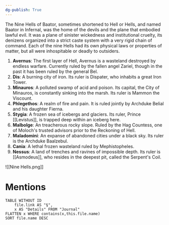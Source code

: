 ```yaml
---
dg-publish: True
---
```


The Nine Hells of Baator, sometimes shortened to Hell or Hells, and named Baator in Infernal, was the home of the devils and the plane that embodied lawful evil. It was a plane of sinister wickedness and institutional cruelty, its denizens organized into a strict caste system with a very rigid chain of command. Each of the nine Hells had its own physical laws or properties of matter, but all were inhospitable or deadly to outsiders.

1. **Avernus**: The first layer of Hell, Avernus is a wasteland destroyed by endless warfare. Currently ruled by the fallen angel Zariel, though in the past it has been ruled by the general Bel.
2. **Dis**: A burning city of iron. Its ruler is Dispater, who inhabits a great Iron Tower.
3. **Minauros**: A polluted swamp of acid and poison. Its capital, the City of Minauros, is constantly sinking into the marsh. Its ruler is Mammon the Viscount.
4. **Phlegethos**: A realm of fire and pain. It is ruled jointly by Archduke Belial and his daughter Fierna.
5. **Stygia**: A frozen sea of icebergs and glaciers. Its ruler, Prince [[Levistus]], is trapped deep within an iceberg here.
6. **Malbolge**: An treacherous rocky slope. Ruled by the Hag Countess, one of Moloch's trusted advisors prior to the Reckoning of Hell.
7. **Maladomini**: An expanse of abandoned cities under a black sky. Its ruler is the Archduke Baalzebul.
8. **Cania**: A lethal frozen wasteland ruled by Mephistopheles.
9. **Nessus**: A land of trenches and ravines of impossible depth. Its ruler is [[Asmodeus]], who resides in the deepest pit, called the Serpent's Coil.

![[Nine Hells.png]]

# Mentions
```dataview
TABLE WITHOUT ID
	file.link AS "§", 
	x AS "Details" FROM "Journal"
FLATTEN x WHERE contains(x,this.file.name) 
SORT file.name DESC
```